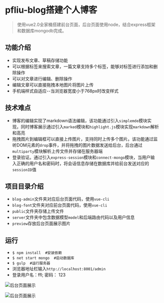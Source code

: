 # pfliu-blog搭建个人博客

> 使用vue2.0全家桶搭建前台页面，后台页面使用node，结合express框架和数据库mongodb完成。

## 功能介绍

- 实现发布文章、草稿存储功能
- 可以根据标签来搜索文章，一篇文章支持多个标签，能够对标签进行添加和删除操作
- 可以对文章进行编辑、删除操作
- 编辑文章可以直接拖拽本地图片将图片上传
- 手机端样式自适应--当浏览器宽度小于768px时改变样式

## 技术难点
- 博客的编辑实现了markdown语法编辑，该功能通过引入`simplemde`模块实现，同时博客展示通过引入`marked`模块和`highlight.js`模块实现`markdown`解析和高亮
- 拖拽图片到编辑框可以直接上传图片，支持同时上传多个图片。该功能通过监听DOM元素的`drop`事件，并将拖拽的图片数据发送给后台，后台通过`multiparty`模块解析上传文件并存储在服务器端
- 登录验证。通过引入`express-session`模块和`connect-mongo`模块，当用户输入正确的用户名和密码时，将会话信息存储在数据库并给前台发送对应的`sessionID`值

## 项目目录介绍
- `blog-admin`文件夹对应后台页面代码，使用`vue-cli`
- `blog-font`文件夹对应前台页面代码，使用`vue-cli`
- `public`文件夹存储上传文件
- `server`文件夹中包含数据模型`model`和后端路由代码以及用户信息
- `preview`存放后台页面展示图片

## 运行

- `$ npm install  #安装依赖`
- `$ net start mongo  #启动数据库`
- `$ gulp  #运行服务器` 
- 浏览器地址栏输入`http://localhost:8001/admin`
- 登录用户名：ffl;   密码： 123

![后台页面展示](https://github.com/yankeliu/pfliuBlog/blob/master/preview/%E5%90%8E%E5%8F%B0%E9%A1%B5%E9%9D%A2%E5%B1%95%E7%A4%BA.gif)

![后台页面展示](http://i.imgur.com/Rgh4ubq.gif)